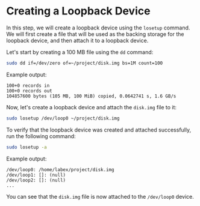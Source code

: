 # Creating a Loopback Device

In this step, we will create a loopback device using the `losetup` command. We will first create a file that will be used as the backing storage for the loopback device, and then attach it to a loopback device.

Let's start by creating a 100 MB file using the `dd` command:

```bash
sudo dd if=/dev/zero of=~/project/disk.img bs=1M count=100
```

Example output:

```
100+0 records in
100+0 records out
104857600 bytes (105 MB, 100 MiB) copied, 0.0642741 s, 1.6 GB/s
```

Now, let's create a loopback device and attach the `disk.img` file to it:

```bash
sudo losetup /dev/loop0 ~/project/disk.img
```

To verify that the loopback device was created and attached successfully, run the following command:

```bash
sudo losetup -a
```

Example output:

```
/dev/loop0: /home/labex/project/disk.img
/dev/loop1: []: (null)
/dev/loop2: []: (null)
...
```

You can see that the `disk.img` file is now attached to the `/dev/loop0` device.
